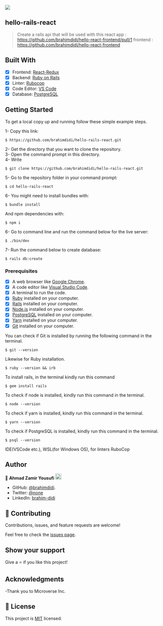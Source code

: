 ![](https://img.shields.io/badge/Microverse-blueviolet)

## hello-rails-react

> Create a rails api that will be used with
this react app : https://github.com/brahimdidi/hello-react-frontend/pull/1
frontend : https://github.com/brahimdidi/hello-react-frontend

## Built With

- [x] Frontend: [React-Redux](https://react-redux.js.org/)
- [x] Backend: [Ruby on Rails](https://rubyonrails.org/)
- [x] Linter: [Rubocop](https://rubocop.org/)
- [x] Code Editor: [VS Code](https://code.visualstudio.com/)
- [x] Database: [PostgreSQL](https://www.postgresql.org/)

## Getting Started

To get a local copy up and running follow these simple example steps.

1- Copy this link:
```
$ https://github.com/brahimdidi/hello-rails-react.git
```
2- Get the directory that you want to clone the repository. <br>
3- Open the command prompt in this directory. <br>
4- Write 
```
$ git clone https://github.com/brahimdidi/hello-rails-react.git
```
5- Go to the repository folder in your command prompt:
```
$ cd hello-rails-react
```
6- You might need to install bundles with:
```
$ bundle install
```
And npm dependencies with:
```
$ npm i
```
6- Go to command line and run the command below for the live server:
```
$ ./bin/dev
```
7- Run the command below to create database:
```
$ rails db:create
```

### Prerequisites

- [x] A web browser like [Google Chrome](https://www.google.com/chrome/).
- [x] A code editor like [Visual Studio Code](https://code.visualstudio.com/).
- [x] A terminal to run the code.
- [x] [Ruby](https://www.ruby-lang.org/en/) installed on your computer.
- [x] [Rails](https://rubyonrails.org/) installed on your computer.
- [x] [Node.js](https://nodejs.org/en/) installed on your computer.
- [x] [PostgreSQL](https://www.postgresql.org/) installed on your computer.
- [x] [Yarn](https://yarnpkg.com/) installed on your computer.
- [x] [Git](https://git-scm.com/) installed on your computer.

You can check if Git is installed by running the following command in the terminal.
```
$ git --version
```

Likewise for Ruby installation.
```
$ ruby --version && irb
```

To install rails, in the terminal kindly run this command
```
$ gem install rails
```

To check if node is installed, kindly run this command in the terminal.
```
$ node --version
```

To check if yarn is installed, kindly run this command in the terminal.
```
$ yarn --version
```

To check if PostgreSQL is installed, kindly run this command in the terminal.
```
$ psql --version
```

IDE(VSCode etc.), WSL(for Windows OS), for linters RuboCop

## Author

👤 **Ahmad Zamir Yousufi** <img src="https://emojis.slackmojis.com/emojis/images/1531849430/4246/blob-sunglasses.gif?1531849430" width="20"/>

- GitHub: [@brahimdidi](https://github.com/brahimdidi).
- Twitter: [@none](https://twitter.com/none)
- LinkedIn: [brahim-didi](https://www.linkedin.com/in/brahimdidi/)

## 🤝 Contributing

Contributions, issues, and feature requests are welcome!

Feel free to check the [issues page](https://github.com/brahimdidi/hello-react-from-rails/issues).

## Show your support

Give a ⭐️ if you like this project!

## Acknowledgments

-Thank you to Microverse Inc.

## 📝 License

This project is [MIT](./LICENSE.md) licensed.
